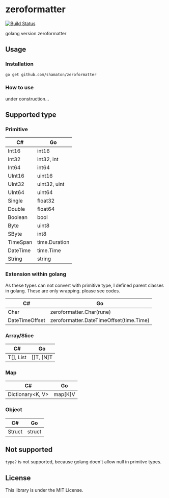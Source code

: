 # zeroformatter

[![Build Status](https://travis-ci.org/shamaton/zeroformatter.svg?branch=master)](https://travis-ci.org/shamaton/zeroformatter)

golang version zeroformatter

## Usage
### Installation
```sh
go get github.com/shamaton/zeroformatter
```

### How to use
under construction...

## Supported type 

### Primitive
| C# | Go |
| ---- | ---- |
| Int16 | int16 |
| Int32 | int32, int |
| Int64 | int64 |
| UInt16 | uint16 |
| UInt32 | uint32, uint |
| UInt64 | uint64 |
| Single | float32 |
| Double | float64 |
| Boolean | bool |
| Byte | uint8 |
| SByte | int8 |
| TimeSpan | time.Duration |
| DateTime | time.Time |
| String | string |

### Extension within golang
As these types can not convert with primitive type, I defined parent classes in golang.
These are only wrapping. please see codes.

| C# | Go |
| ---- | ---- |
| Char | zeroformatter.Char(rune) |
| DateTimeOffset | zeroformatter.DateTimeOffset(time.Time) |

### Array/Slice

| C# | Go |
| ---- | ---- |
| T[], List<T> | []T, [N]T |

### Map

| C# | Go |
| ---- | ---- |
| Dictionary<K, V> | map[K]V |

### Object

| C# | Go |
| ---- | ---- |
| Struct | struct |

## Not supported

`type?` is not supported, because golang doen't allow null in primitve types.

## License

This library is under the MIT License.
